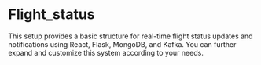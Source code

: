 # Flight_status
This setup provides a basic structure for real-time flight status updates and notifications using React, Flask, MongoDB, and Kafka. You can further expand and customize this system according to your needs.
